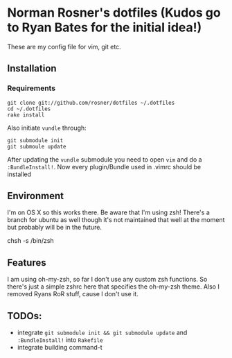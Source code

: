 # Norman Rosner's dotfiles (Kudos go to Ryan Bates for the initial idea!) 

These are my config file for vim, git etc. 


## Installation
### Requirements

```
git clone git://github.com/rosner/dotfiles ~/.dotfiles
cd ~/.dotfiles
rake install
```

Also initiate `vundle` through:

```
git submodule init
git submoule update
```

After updating the `vundle` submodule you need to open `vim` and do a `:BundleInstall!`. Now every plugin/Bundle used in .vimrc should be installed

## Environment

I'm on OS X so this works there. Be aware that I'm using zsh! There's a branch for ubuntu as well though it's not maintained that well at the moment but probably will be in the future.

  chsh -s /bin/zsh
## Features

I am using oh-my-zsh, so far I don't use any custom zsh functions. So there's just a simple zshrc here that specifies the oh-my-zsh theme. Also I removed Ryans RoR stuff, cause I don't use it.

## TODOs:
* integrate `git submodule init && git submodule update` and `:BundleInstall!` into `Rakefile`
* integrate building command-t


